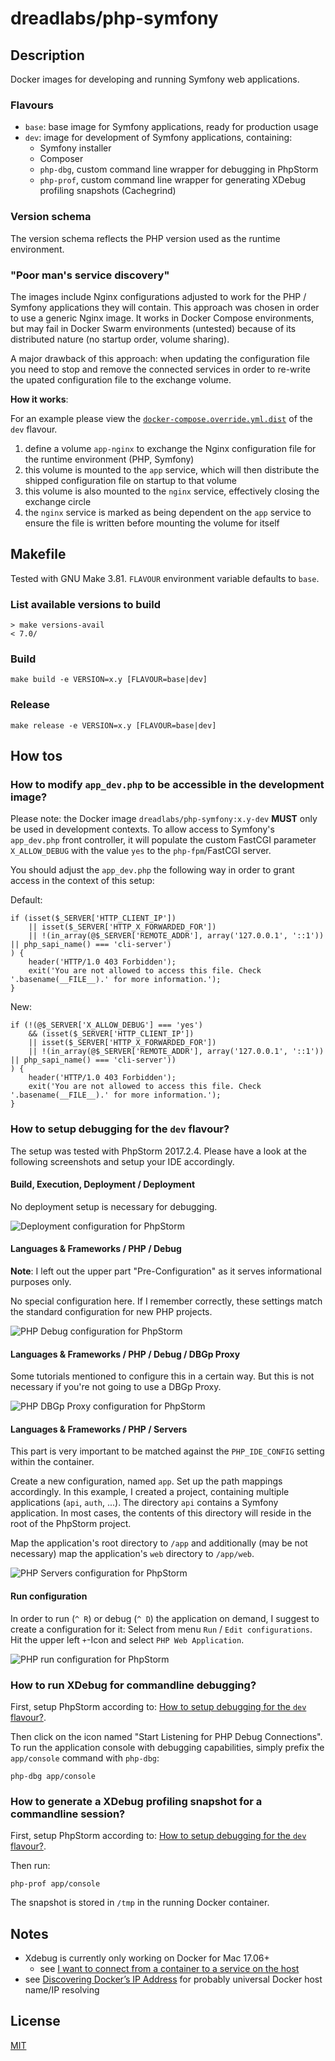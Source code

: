# dreadlabs/php-symfony

## Description

Docker images for developing and running Symfony web applications.

### Flavours

  - `base`: base image for Symfony applications, ready for production usage
  - `dev`: image for development of Symfony applications, containing:
    - Symfony installer
    - Composer
    - `php-dbg`, custom command line wrapper for debugging in PhpStorm
    - `php-prof`, custom command line wrapper for generating XDebug profiling snapshots (Cachegrind)

### Version schema

The version schema reflects the PHP version used as the runtime environment.

### "Poor man's service discovery"

The images include Nginx configurations adjusted to work for the PHP / Symfony applications they will contain. This
approach was chosen in order to use a generic Nginx image. It works in Docker Compose environments, but may fail in
Docker Swarm environments (untested) because of its distributed nature (no startup order, volume sharing).

A major drawback of this approach: when updating the configuration file you need to stop and remove the connected
services in order to re-write the upated configuration file to the exchange volume.

**How it works**:

For an example please view the [`docker-compose.override.yml.dist`](7.0/dev/docker-compose.override.yml.dist) of the `dev` flavour.

  1. define a volume `app-nginx` to exchange the Nginx configuration file for the runtime environment (PHP, Symfony)
  2. this volume is mounted to the `app` service, which will then distribute the shipped configuration file on startup
     to that volume
  3. this volume is also mounted to the `nginx` service, effectively closing the exchange circle
  4. the `nginx` service is marked as being dependent on the `app` service to ensure the file is written before mounting
     the volume for itself

## Makefile

Tested with GNU Make 3.81. `FLAVOUR` environment variable defaults to `base`.

### List available versions to build

    > make versions-avail
    < 7.0/

### Build

    make build -e VERSION=x.y [FLAVOUR=base|dev]

### Release

    make release -e VERSION=x.y [FLAVOUR=base|dev]

## How tos

### How to modify `app_dev.php` to be accessible in the development image?

Please note: the Docker image `dreadlabs/php-symfony:x.y-dev` **MUST** only be used in development contexts. To allow 
access to Symfony's `app_dev.php` front controller, it will populate the custom FastCGI parameter `X_ALLOW_DEBUG` with 
the value `yes` to the `php-fpm`/FastCGI server.

You should adjust the `app_dev.php` the following way in order to grant access in the context of this setup:

Default:

    if (isset($_SERVER['HTTP_CLIENT_IP'])
        || isset($_SERVER['HTTP_X_FORWARDED_FOR'])
        || !(in_array(@$_SERVER['REMOTE_ADDR'], array('127.0.0.1', '::1')) || php_sapi_name() === 'cli-server')
    ) {
        header('HTTP/1.0 403 Forbidden');
        exit('You are not allowed to access this file. Check '.basename(__FILE__).' for more information.');
    }

New:

    if (!(@$_SERVER['X_ALLOW_DEBUG'] === 'yes')
        && (isset($_SERVER['HTTP_CLIENT_IP'])
        || isset($_SERVER['HTTP_X_FORWARDED_FOR'])
        || !(in_array(@$_SERVER['REMOTE_ADDR'], array('127.0.0.1', '::1')) || php_sapi_name() === 'cli-server'))
    ) {
        header('HTTP/1.0 403 Forbidden');
        exit('You are not allowed to access this file. Check '.basename(__FILE__).' for more information.');
    }

### <a name="howto_debugging_setup"></a>How to setup debugging for the `dev` flavour?

The setup was tested with PhpStorm 2017.2.4. Please have a look at the following screenshots and setup your IDE accordingly.

#### Build, Execution, Deployment / Deployment

No deployment setup is necessary for debugging.

![Deployment configuration for PhpStorm](doc/01-deployment-configuration.png "Deployment configuration for PhpStorm")

#### Languages & Frameworks / PHP / Debug

**Note**: I left out the upper part "Pre-Configuration" as it serves informational purposes only.

No special configuration here. If I remember correctly, these settings match the standard configuration for new PHP projects.

![PHP Debug configuration for PhpStorm](doc/02-debug-configuration.png "PHP Debug configuration for PhpStorm")

#### Languages & Frameworks / PHP / Debug / DBGp Proxy

Some tutorials mentioned to configure this in a certain way. But this is not necessary if you're not going to use a DBGp Proxy.

![PHP DBGp Proxy configuration for PhpStorm](doc/03-dbgpproxy-configuration.png "PHP DBGp Proxy configuration for PhpStorm")

#### Languages & Frameworks / PHP / Servers

This part is very important to be matched against the `PHP_IDE_CONFIG` setting within the container.

Create a new configuration, named `app`. Set up the path mappings accordingly. In this example, I created a project, containing
multiple applications (`api`, `auth`, ...). The directory `api` contains a Symfony application. In most cases, the contents of
this directory will reside in the root of the PhpStorm project.

Map the application's root directory to `/app` and additionally (may be not necessary) map the application's `web` directory
to `/app/web`.

![PHP Servers configuration for PhpStorm](doc/04-servers-configuration.png "PHP Servers configuration for PhpStorm")

#### Run configuration

In order to run (`^ R`) or debug (`^ D`) the application on demand, I suggest to create a configuration for it:
Select from menu `Run` / `Edit configurations`. Hit the upper left `+`-Icon and select `PHP Web Application`.

![PHP run configuration for PhpStorm](doc/05-run-configuration.png "PHP run configuration for PhpStorm")

### How to run XDebug for commandline debugging?

First, setup PhpStorm according to: [How to setup debugging for the `dev` flavour?](#howto_debugging_setup).

Then click on the icon named "Start Listening for PHP Debug Connections". To run the application console with 
debugging capabilities, simply prefix the `app/console` command with `php-dbg`:

    php-dbg app/console

### How to generate a XDebug profiling snapshot for a commandline session?

First, setup PhpStorm according to: [How to setup debugging for the `dev` flavour?](#howto_debugging_setup).

Then run:

    php-prof app/console

The snapshot is stored in `/tmp` in the running Docker container.

## Notes

  - Xdebug is currently only working on Docker for Mac 17.06+
    - see [I want to connect from a container to a service on the host][docker_for_mac_host_dns]
  - see [Discovering Docker’s IP Address][che_eclipse] for probably universal Docker host name/IP resolving

## License

[MIT](LICENSE)

[docker_for_mac_host_dns]: https://docs.docker.com/docker-for-mac/networking/#i-want-to-connect-from-a-container-to-a-service-on-the-host
[che_eclipse]: https://che.eclipse.org/discovering-dockers-ip-address-2bb524b0cb28

